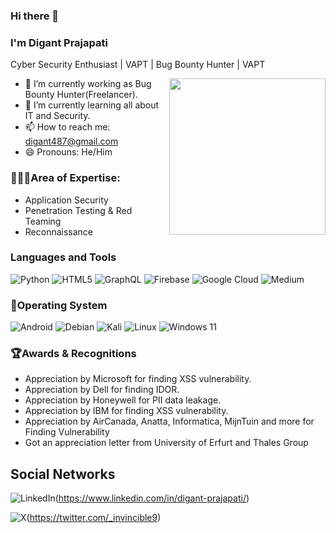 ### Hi there 👋

<!--
**digant-prajapati/digant-prajapati** is a ✨ _special_ ✨ repository because its `README.md` (this file) appears on your GitHub profile.

Here are some ideas to get you started:

- 🔭 I’m currently working as Bug Bounty Hunter(Freelancer).
- 🌱 I’m currently learning  all about IT and Security.
- 😄 Pronouns: He/Him
-->

### I'm Digant Prajapati

Cyber Security Enthusiast | VAPT | Bug Bounty Hunter | VAPT 

<img align="right" height="250px" src="https://media4.giphy.com/media/v1.Y2lkPTc5MGI3NjExb2JuN2ZmN3MwZGt2N3l0MXJmNWJxa3BqOWtxeHh1MGIzZDF5aGZidyZlcD12MV9pbnRlcm5hbF9naWZfYnlfaWQmY3Q9Zw/RbDKaczqWovIugyJmW/giphy.gif" />

- 🔭 I’m currently working as Bug Bounty Hunter(Freelancer).
- 🌱 I’m currently learning  all about IT and Security.
- 📫 How to reach me: digant487@gmail.com
- 😄 Pronouns: He/Him

### 👨🏻‍💻Area of Expertise:

- Application Security
- Penetration Testing & Red Teaming
- Reconnaissance

### Languages and Tools

![Python](https://img.shields.io/badge/python-3670A0?style=for-the-badge&logo=python&logoColor=ffdd54)
![HTML5](https://img.shields.io/badge/html5-%23E34F26.svg?style=for-the-badge&logo=html5&logoColor=white)
![GraphQL](https://img.shields.io/badge/-GraphQL-E10098?style=for-the-badge&logo=graphql&logoColor=white)
![Firebase](https://img.shields.io/badge/firebase-%23039BE5.svg?style=for-the-badge&logo=firebase)
![Google Cloud](https://img.shields.io/badge/GoogleCloud-%234285F4.svg?style=for-the-badge&logo=google-cloud&logoColor=white)
![Medium](https://img.shields.io/badge/Medium-12100E?style=for-the-badge&logo=medium&logoColor=white)

### 🔣Operating System

![Android](https://img.shields.io/badge/Android-3DDC84?style=for-the-badge&logo=android&logoColor=white)
![Debian](https://img.shields.io/badge/Debian-D70A53?style=for-the-badge&logo=debian&logoColor=white)
![Kali](https://img.shields.io/badge/Kali-268BEE?style=for-the-badge&logo=kalilinux&logoColor=white)
![Linux](https://img.shields.io/badge/Linux-FCC624?style=for-the-badge&logo=linux&logoColor=black)
![Windows 11](https://img.shields.io/badge/Windows%2011-%230079d5.svg?style=for-the-badge&logo=Windows%2011&logoColor=white)

### 🏆Awards & Recognitions

- Appreciation by Microsoft for finding XSS vulnerability.
- Appreciation by Dell for finding IDOR.
- Appreciation by Honeywell for PII data leakage.
- Appreciation by IBM for finding XSS vulnerability.
- Appreciation by AirCanada, Anatta, Informatica, MijnTuin and more for Finding Vulnerability
- Got an appreciation letter from University of Erfurt and Thales Group

## Social Networks

![LinkedIn](https://img.shields.io/badge/linkedin-%230077B5.svg?style=for-the-badge&logo=linkedin&logoColor=white&link=https://linkedin.com/in/digant-prajapati/)(https://www.linkedin.com/in/digant-prajapati/)

![X](https://img.shields.io/badge/X-%23000000.svg?style=for-the-badge&logo=X&logoColor=white&link=https://twitter.com/_invincible9)(https://twitter.com/_invincible9)
